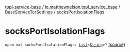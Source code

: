 [topl-service-base](../../index.md) / [io.matthewnelson.topl_service_base](../index.md) / [BaseServiceTorSettings](index.md) / [socksPortIsolationFlags](./socks-port-isolation-flags.md)

# socksPortIsolationFlags

`open val socksPortIsolationFlags: `[`List`](https://kotlinlang.org/api/latest/jvm/stdlib/kotlin.collections/-list/index.html)`<`[`String`](https://kotlinlang.org/api/latest/jvm/stdlib/kotlin/-string/index.html)`>?` [(source)](https://github.com/05nelsonm/TorOnionProxyLibrary-Android/blob/master/topl-service-base/src/main/java/io/matthewnelson/topl_service_base/BaseServiceTorSettings.kt#L475)
